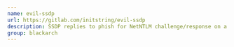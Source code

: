 ```yaml
---
name: evil-ssdp
url: https://gitlab.com/initstring/evil-ssdp
description: SSDP replies to phish for NetNTLM challenge/response on a network. URL : https://gitlab.com/initstring/evil-ssdp Groups : blackarch blackarch-spoof blackarch-sniffer
group: blackarch
---
```

